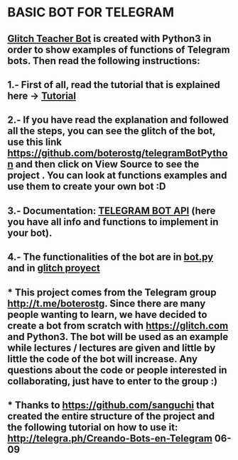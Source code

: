 # BASIC BOT FOR TELEGRAM

## [Glitch Teacher Bot](http://t.me/glitch_teacher_bot) is created with Python3 in order to show examples of functions of Telegram bots. Then read the following instructions:

## 1.- First of all, read the tutorial that is explained here -> [Tutorial](http://telegra.ph/Creando-Bots-en-Telegram-06-09)

## 2.- If you have read the explanation and followed all the steps, you can see the glitch of the bot, use this link https://github.com/boterostg/telegramBotPython and then click on View Source to see the project . You can look at functions examples and use them to create your own bot :D

## 3.- Documentation: [TELEGRAM BOT API](https://core.telegram.org/bots/api) (here you have all info and functions to implement in your bot). 

## 4.- The functionalities of the bot are in [bot.py](https://github.com/boterostg/botBasicoGlitch/blob/master/bot.py) and in  [glitch proyect](https://glitch.com/~glitch-teacher-bot)

## * This project comes from the Telegram group http://t.me/boterostg. Since there are many people wanting to learn, we have decided to create a bot from scratch with https://glitch.com and Python3. The bot will be used as an example while lectures / lectures are given and little by little the code of the bot will increase. Any questions about the code or people interested in collaborating, just have to enter to the group :)

## * Thanks to https://github.com/sanguchi that created the entire structure of the project and the following tutorial on how to use it: http://telegra.ph/Creando-Bots-en-Telegram 06- 09
